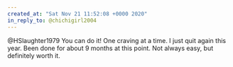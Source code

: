 ```yaml
---
created_at: "Sat Nov 21 11:52:08 +0000 2020"
in_reply_to: @chichigirl2004
---
```


@HSlaughter1979 You can do it! One craving at a time. I just quit again this year. Been done for about 9 months at this point. Not always easy, but definitely worth it.